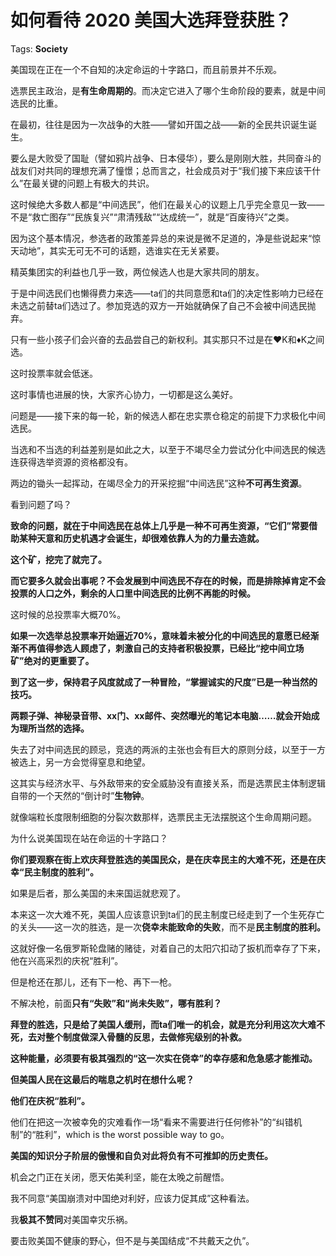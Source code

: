 # 如何看待 2020 美国大选拜登获胜？

Tags: **Society**

美国现在正在一个不自知的决定命运的十字路口，而且前景并不乐观。

选票民主政治，是**有生命周期的**。而决定它进入了哪个生命阶段的要素，就是中间选民的比重。

在最初，往往是因为一次战争的大胜——譬如开国之战——新的全民共识诞生诞生。

要么是大败受了国耻（譬如鸦片战争、日本侵华），要么是刚刚大胜，共同奋斗的战友们对共同的理想充满了憧憬；总而言之，社会成员对于“我们接下来应该干什么”在最关键的问题上有极大的共识。

这时候绝大多数人都是“中间选民”，他们在最关心的议题上几乎完全意见一致——不是“救亡图存”“民族复兴”“肃清残敌”“达成统一”，就是“百废待兴”之类。

因为这个基本情况，参选者的政策差异总的来说是微不足道的，净是些说起来“惊天动地”，其实无可无不可的话题，选谁实在无关紧要。

精英集团实的利益也几乎一致，两位候选人也是大家共同的朋友。

于是中间选民们也懒得费力来选——ta们的共同意愿和ta们的决定性影响力已经在未选之前替ta们选过了。参加竞选的双方一开始就确保了自己不会被中间选民抛弃。

只有一些小孩子们会兴奋的去品尝自己的新权利。其实那只不过是在♥️K和♦️K之间选。

这时投票率就会低迷。

这时事情也进展的快，大家齐心协力，一切都是这么美好。

问题是——接下来的每一轮，新的候选人都在忠实票仓稳定的前提下力求极化中间选民。

当选和不当选的利益差别是如此之大，以至于不竭尽全力尝试分化中间选民的候选连获得选举资源的资格都没有。

两边的锄头一起挥动，在竭尽全力的开采挖掘“中间选民”这种**不可再生资源**。

看到问题了吗？

**致命的问题，就在于中间选民在总体上几乎是一种不可再生资源，“它们”常要借助某种天意和历史机遇才会诞生，却很难依靠人为的力量去造就。**

**这个矿，挖完了就完了。**

**而它要多久就会出事呢？不会发展到中间选民不存在的时候，而是排除掉肯定不会投票的人口之外，剩余的人口里中间选民的比例不再能的时候。**

这时候的总投票率大概70%。

**如果一次选举总投票率开始逼近70%，意味着未被分化的中间选民的意愿已经渐渐不再值得参选人顾虑了，刺激自己的支持者积极投票，已经比“挖中间立场矿”绝对的更重要了。**

**到了这一步，保持君子风度就成了一种冒险，“掌握诚实的尺度”已是一种当然的技巧。**

**两颗子弹、神秘录音带、xx门、xx邮件、突然曝光的笔记本电脑……就会开始成为理所当然的选择。**

失去了对中间选民的顾忌，竞选的两派的主张也会有巨大的原则分歧，以至于一方被选上，另一方会觉得窒息和绝望。

这其实与经济水平、与外敌带来的安全威胁没有直接关系，而是选票民主体制逻辑自带的一个天然的“倒计时”**生物钟**。

就像端粒长度限制细胞的分裂次数那样，选票民主无法摆脱这个生命周期问题。

为什么说美国现在站在命运的十字路口？

**你们要观察在街上欢庆拜登胜选的美国民众，是在庆幸民主的大难不死，还是在庆幸“民主制度的胜利”。**

如果是后者，那么美国的未来国运就悲观了。

本来这一次大难不死，美国人应该意识到ta们的民主制度已经走到了一个生死存亡的关头——这一次的胜选，是一次**侥幸未能致命的失败**，而不是**民主制度的胜利。**

这就好像一名俄罗斯轮盘赌的赌徒，对着自己的太阳穴扣动了扳机而幸存了下来，他在兴高采烈的庆祝“胜利”。

但是枪还在那儿，还有下一枪、再下一枪。

不解决枪，前面**只有“失败”和“尚未失败”，哪有胜利？**

**拜登的胜选，只是给了美国人缓刑，而ta们唯一的机会，就是充分利用这次大难不死，去对整个制度做深入骨髓的反思，去做修宪级别的补救。**

**这种能量，必须要有极其强烈的“这一次实在侥幸”的幸存感和危急感才能推动。**

**但美国人民在这最后的喘息之机时在想什么呢？**

**他们在庆祝“胜利”。**

他们在把这一次被幸免的灾难看作一场“看来不需要进行任何修补”的“纠错机制”的“胜利”，which is the worst possible way to go。

**美国的知识分子阶层的傲慢和自负对此将负有不可推卸的历史责任。**

机会之门正在关闭，愿天佑美利坚，能在太晚之前醒悟。

我不同意“美国崩溃对中国绝对利好，应该力促其成”这种看法。

我**极其不赞同**对美国幸灾乐祸。

要击败美国不健康的野心，但不是与美国结成“不共戴天之仇”。



